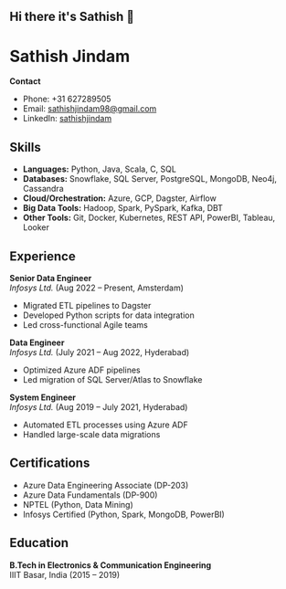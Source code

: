 ## Hi there it's Sathish 👋

# Sathish Jindam

**Contact**  
- Phone: +31 627289505  
- Email: sathishjindam98@gmail.com  
- LinkedIn: [sathishjindam](https://www.linkedin.com/in/sathishjindam)

## Skills
- **Languages:** Python, Java, Scala, C, SQL
- **Databases:** Snowflake, SQL Server, PostgreSQL, MongoDB, Neo4j, Cassandra
- **Cloud/Orchestration:** Azure, GCP, Dagster, Airflow
- **Big Data Tools:** Hadoop, Spark, PySpark, Kafka, DBT
- **Other Tools:** Git, Docker, Kubernetes, REST API, PowerBI, Tableau, Looker

## Experience
**Senior Data Engineer**  
*Infosys Ltd.* (Aug 2022 – Present, Amsterdam)  
- Migrated ETL pipelines to Dagster  
- Developed Python scripts for data integration  
- Led cross-functional Agile teams  

**Data Engineer**  
*Infosys Ltd.* (July 2021 – Aug 2022, Hyderabad)  
- Optimized Azure ADF pipelines  
- Led migration of SQL Server/Atlas to Snowflake  

**System Engineer**  
*Infosys Ltd.* (Aug 2019 – July 2021, Hyderabad)  
- Automated ETL processes using Azure ADF  
- Handled large-scale data migrations  

## Certifications
- Azure Data Engineering Associate (DP-203)
- Azure Data Fundamentals (DP-900)
- NPTEL (Python, Data Mining)
- Infosys Certified (Python, Spark, MongoDB, PowerBI)

## Education
**B.Tech in Electronics & Communication Engineering**  
IIIT Basar, India (2015 – 2019)

